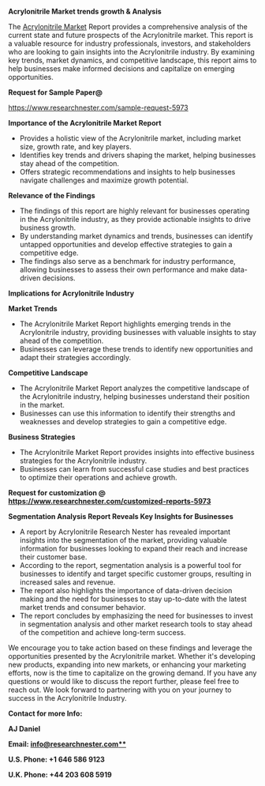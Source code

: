 ﻿<a name="_hlk167721000"></a><a name="_hlk168649135"></a>**Acrylonitrile Market trends growth & Analysis**

The [Acrylonitrile Market](https://www.researchnester.com/reports/acrylonitrile-market/5973) Report provides a comprehensive analysis of the current state and future prospects of the Acrylonitrile market. This report is a valuable resource for industry professionals, investors, and stakeholders who are looking to gain insights into the Acrylonitrile industry. By examining key trends, market dynamics, and competitive landscape, this report aims to help businesses make informed decisions and capitalize on emerging opportunities.

**Request for Sample Paper@**

<https://www.researchnester.com/sample-request-5973>

**Importance of the Acrylonitrile Market Report**

- Provides a holistic view of the Acrylonitrile market, including market size, growth rate, and key players.
- Identifies key trends and drivers shaping the market, helping businesses stay ahead of the competition.
- Offers strategic recommendations and insights to help businesses navigate challenges and maximize growth potential.

**Relevance of the Findings**	

- The findings of this report are highly relevant for businesses operating in the Acrylonitrile industry, as they provide actionable insights to drive business growth.
- By understanding market dynamics and trends, businesses can identify untapped opportunities and develop effective strategies to gain a competitive edge.
- The findings also serve as a benchmark for industry performance, allowing businesses to assess their own performance and make data-driven decisions.

**Implications for Acrylonitrile  Industry**

**Market Trends**

- The Acrylonitrile Market Report highlights emerging trends in the Acrylonitrile industry, providing businesses with valuable insights to stay ahead of the competition.
- Businesses can leverage these trends to identify new opportunities and adapt their strategies accordingly.

**Competitive Landscape**

- The Acrylonitrile Market Report analyzes the competitive landscape of the Acrylonitrile industry, helping businesses understand their position in the market.
- Businesses can use this information to identify their strengths and weaknesses and develop strategies to gain a competitive edge.

**Business Strategies**

- The Acrylonitrile Market Report provides insights into effective business strategies for the Acrylonitrile industry.
- Businesses can learn from successful case studies and best practices to optimize their operations and achieve growth.

**Request for customization @ <https://www.researchnester.com/customized-reports-5973>**

**Segmentation Analysis Report Reveals Key Insights for Businesses**

- A report by Acrylonitrile Research Nester has revealed important insights into the segmentation of the market, providing valuable information for businesses looking to expand their reach and increase their customer base.
- According to the report, segmentation analysis is a powerful tool for businesses to identify and target specific customer groups, resulting in increased sales and revenue.
- The report also highlights the importance of data-driven decision making and the need for businesses to stay up-to-date with the latest market trends and consumer behavior.
- The report concludes by emphasizing the need for businesses to invest in segmentation analysis and other market research tools to stay ahead of the competition and achieve long-term success.

We encourage you to take action based on these findings and leverage the opportunities presented by the Acrylonitrile market. Whether it's developing new products, expanding into new markets, or enhancing your marketing efforts, now is the time to capitalize on the growing demand. If you have any questions or would like to discuss the report further, please feel free to reach out. We look forward to partnering with you on your journey to success in the Acrylonitrile Industry.

**Contact for more Info:**

**AJ Daniel**

**Email: [info@researchnester.com**](mailto:info@researchnester.com "mailto:info@researchnester.com")**

**U.S. Phone: +1 646 586 9123**

**U.K. Phone: +44 203 608 5919**



